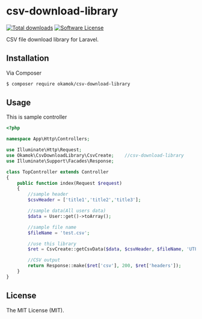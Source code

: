 # csv-download-library

[![Total downloads][ico-downloads]][link-packagist]
[![Software License][ico-license]](LICENSE.md)

CSV file download library for Laravel.

## Installation
Via Composer

``` bash
$ composer require okamok/csv-download-library
```

## Usage
This is sample controller

``` php
<?php

namespace App\Http\Controllers;

use Illuminate\Http\Request;
use Okamok\CsvDownloadLibrary\CsvCreate;    //csv-download-library
use Illuminate\Support\Facades\Response;

class TopController extends Controller
{
    public function index(Request $request)
    {
        //sample header
        $csvHeader = ['title1','title2','title3'];

        //sample data(All users data)
        $data = User::get()->toArray();

        //sample file name
        $fileName = 'test.csv';

        //use this library
        $ret = CsvCreate::getCsvData($data, $csvHeader, $fileName, 'UTF-8');

        //CSV output
        return Response::make($ret['csv'], 200, $ret['headers']);
    }
}
```

## License

The MIT License (MIT).




[ico-version]: https://img.shields.io/packagist/v/okamok/csv-download-library.svg?style=flat-square
[ico-license]: https://img.shields.io/badge/license-MIT-brightgreen.svg?style=flat-square
[ico-downloads]: https://img.shields.io/packagist/dt/okamok/csv-download-library.svg?style=flat-square
[link-packagist]: https://packagist.org/packages/okamok/csv-download-library
